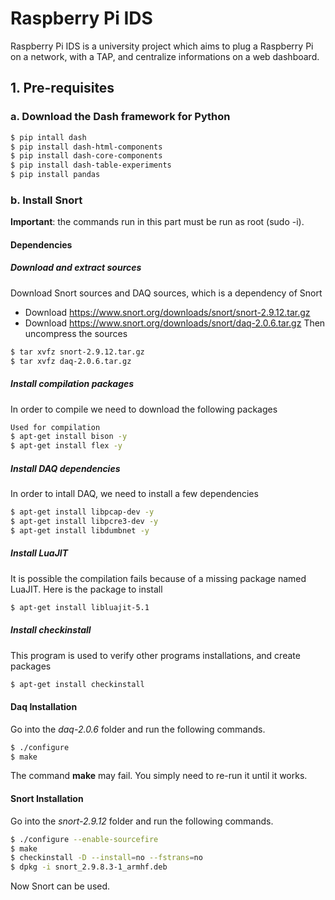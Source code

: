 # Raspberry Pi IDS
Raspberry Pi IDS is a university project which aims to plug a Raspberry Pi on a network, with a TAP, and centralize informations on a web dashboard.



## 1. Pre-requisites

### a. Download the Dash framework for Python
``` sh
$ pip intall dash
$ pip install dash-html-components
$ pip install dash-core-components
$ pip install dash-table-experiments
$ pip install pandas
```

### b. Install Snort
**Important**: the commands run in this part must be run as root (sudo -i).
#### Dependencies
##### Download and extract sources
Download Snort sources and DAQ sources, which is a dependency of Snort
- Download https://www.snort.org/downloads/snort/snort-2.9.12.tar.gz
- Download https://www.snort.org/downloads/snort/daq-2.0.6.tar.gz
Then uncompress the sources
``` sh
$ tar xvfz snort-2.9.12.tar.gz
$ tar xvfz daq-2.0.6.tar.gz
```
##### Install compilation packages
In order to compile we need to download the following packages
``` sh
Used for compilation
$ apt-get install bison -y
$ apt-get install flex -y
```

##### Install DAQ dependencies
In order to intall DAQ, we need to install a few dependencies
``` sh
$ apt-get install libpcap-dev -y
$ apt-get install libpcre3-dev -y
$ apt-get install libdumbnet -y
```

##### Install LuaJIT
It is possible the compilation fails because of a missing package named LuaJIT. Here is the package to install
``` sh
$ apt-get install libluajit-5.1
```

##### Install checkinstall
This program is used to verify other programs installations, and create packages
``` sh
$ apt-get install checkinstall
```

#### Daq Installation
Go into the *daq-2.0.6* folder and run the following commands.
``` sh
$ ./configure
$ make
```
The command **make** may fail. You simply need to re-run it until it works.

#### Snort Installation
Go into the *snort-2.9.12* folder and run the following commands.
``` sh
$ ./configure --enable-sourcefire
$ make
$ checkinstall -D --install=no --fstrans=no
$ dpkg -i snort_2.9.8.3-1_armhf.deb
```

Now Snort can be used.
